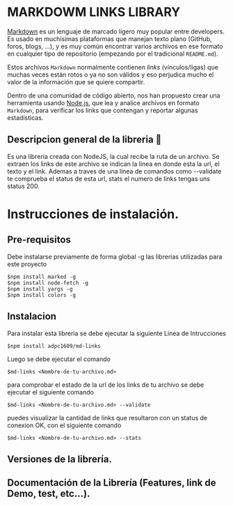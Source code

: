 # MARKDOWM LINKS LIBRARY

[Markdown](https://es.wikipedia.org/wiki/Markdown) es un lenguaje de marcado
ligero muy popular entre developers. Es usado en muchísimas plataformas que
manejan texto plano (GitHub, foros, blogs, ...), y es muy común
encontrar varios archivos en ese formato en cualquier tipo de repositorio
(empezando por el tradicional `README.md`).

Estos archivos `Markdown` normalmente contienen _links_ (vínculos/ligas) que
muchas veces están rotos o ya no son válidos y eso perjudica mucho el valor de
la información que se quiere compartir.

Dentro de una comunidad de código abierto, nos han propuesto crear una
herramienta usando [Node.js](https://nodejs.org/), que lea y analice archivos
en formato `Markdown`, para verificar los links que contengan y reportar
algunas estadísticas.

## Descripcion general de la libreria :checkered_flag:

Es una libreria creada con NodeJS, la cual recibe la ruta de un archivo. Se extraen los links de este archivo se indican la linea en donde esta la url, el texto y el link. Ademas a traves de una linea de comandos como --validate te comprueba el status de esta url, stats el numero de links tengas uns status 200.

# Instrucciones de instalación.

## Pre-requisitos 

Debe instalarse previamente de forma global -g las librerias utilizadas para este proyecto 

```
$npm install marked -g
$npm install node-fetch -g
$npm install yargs -g
$npm install colors -g

```
## Instalacion 

Para instalar esta libreria se debe ejecutar la siguiente Linea de Intrucciones 

```
$npm install adpc1609/md-links 
``` 
Luego se debe ejecutar el comando 

```
$md-links <Nombre-de-tu-archivo.md>
```
para comprobar el estado de la url  de los links de tu archivo se debe ejecutar el siguiente comando 

```
$md-links <Nombre-de-tu-archivo.md> --validate
```
puedes visualizar la cantidad de links que resultaron con un status de conexion OK, con el siguiente comando

```
$md-links <Nombre-de-tu-archivo.md> --stats
```

## Versiones de la librería.

## Documentación de la Librería (Features, link de Demo, test, etc...).




